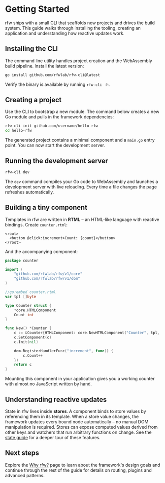 # Getting Started

rfw ships with a small CLI that scaffolds new projects and drives the
build system. This guide walks through installing the tooling, creating
an application and understanding how reactive updates work.

## Installing the CLI

The command line utility handles project creation and the WebAssembly
build pipeline. Install the latest version:

```bash
go install github.com/rfwlab/rfw-cli@latest
```

Verify the binary is available by running `rfw-cli -h`.

## Creating a project

Use the CLI to bootstrap a new module. The command below creates a new
Go module and pulls in the framework dependencies:

```bash
rfw-cli init github.com/username/hello-rfw
cd hello-rfw
```

The generated project contains a minimal component and a `main.go` entry
point. You can now start the development server.

## Running the development server

```bash
rfw-cli dev
```

The `dev` command compiles your Go code to WebAssembly and launches a
development server with live reloading. Every time a file changes the
page refreshes automatically.

## Building a tiny component

Templates in rfw are written in **RTML** – an HTML-like language with
reactive bindings. Create `counter.rtml`:

```rtml
<root>
  <button @click:increment>Count: {count}</button>
</root>
```

And the accompanying component:

```go
package counter

import (
    "github.com/rfwlab/rfw/v1/core"
    "github.com/rfwlab/rfw/v1/dom"
)

//go:embed counter.rtml
var tpl []byte

type Counter struct {
    *core.HTMLComponent
    Count int
}

func New() *Counter {
    c := &Counter{HTMLComponent: core.NewHTMLComponent("Counter", tpl, nil)}
    c.SetComponent(c)
    c.Init(nil)

    dom.RegisterHandlerFunc("increment", func() {
        c.Count++
    })
    return c
}
```

Mounting this component in your application gives you a working counter
with almost no JavaScript written by hand.

## Understanding reactive updates

State in rfw lives inside **stores**. A component binds to store values
by referencing them in its template. When a store value changes, the
framework updates every bound node automatically – no manual DOM
manipulation is required. Stores can expose computed values derived from
other keys and watchers that run arbitrary functions on change. See the
[state guide](./guide/state.md) for a deeper tour of these features.

## Next steps

Explore the [Why rfw?](./guide/features.md) page to learn about the
framework's design goals and continue through the rest of the guide for
details on routing, plugins and advanced patterns.

